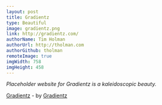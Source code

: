 ```yaml
---
layout: post
title: Gradientz
type: Beautiful
image: gradientz.png
link: http://gradientz.com/
authorName: Tim Holman
authorUrl: http://tholman.com
authorGithub: tholman
remoteImage: true
imgWidth: 758
imgHeight: 458
---
```


_Placeholder website for Gradientz is a kaleidoscopic beauty._

[Gradientz](http://gradientz.com/) - by [Gradientz](http://gradientz.com/)
